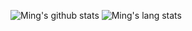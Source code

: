![Ming's github stats](https://github-readme-stats.vercel.app/api?username=ufoym&show_icons=true&count_private=true&theme=synthwave)
![Ming's lang stats](https://github-readme-stats.vercel.app/api/top-langs/?username=ufoym&theme=synthwave&langs_count=3&hide=javascript,html,css)
